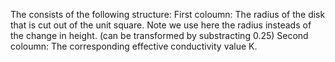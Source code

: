 The consists of the following structure:
First coloumn: The radius of the disk that is cut out of the unit square. Note
               we use here the radius insteads of the change in height. (can be transformed by
               substracting 0.25)
Second coloumn: The corresponding effective conductivity value K.